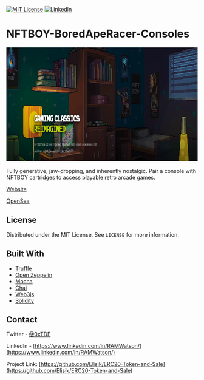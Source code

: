 


[![MIT License][license-shield]][license-url]
[![LinkedIn][linkedin-shield]][linkedin-url]



# NFTBOY-BoredApeRacer-Consoles


<p align="center">
  <img width="1080" height="300" src="/NFTBOY banner.png">
</p>



Fully generative, jaw-dropping, and inherently nostalgic. Pair a console with NFTBOY cartridges to access playable retro arcade games.

[Website](https://playnftboy.com/)

[OpenSea](https://opensea.io/collection/consoles-nftboy)



<!-- LICENSE -->
## License

Distributed under the MIT License. See `LICENSE` for more information.










## Built With

* [Truffle](https://www.trufflesuite.com/)
* [Open Zeppelin](https://openzeppelin.com/)
* [Mocha](https://mochajs.org/)
* [Chai](https://www.chaijs.com/)
* [Web3js](https://web3js.readthedocs.io/en/v1.3.4/)
* [Solidity](https://docs.soliditylang.org/en/v0.8.6/)



  




<!-- CONTACT -->
## Contact

Twitter - [@0xTDF](https://twitter.com/0xTDF)

LinkedIn - [https://www.linkedin.com/in/RAMWatson/](https://www.linkedin.com/in/RAMWatson/)

Project Link: [https://github.com/Elisik/ERC20-Token-and-Sale](https://github.com/Elisik/ERC20-Token-and-Sale)








<!-- MARKDOWN LINKS & IMAGES -->
<!-- https://www.markdownguide.org/basic-syntax/#reference-style-links -->
[license-shield]: https://img.shields.io/github/license/othneildrew/Best-README-Template.svg?style=for-the-badge
[license-url]: https://github.com/othneildrew/Best-README-Template/blob/master/LICENSE.txt
[linkedin-shield]: https://img.shields.io/badge/-LinkedIn-black.svg?style=for-the-badge&logo=linkedin&colorB=555
[linkedin-url]: https://www.linkedin.com/in/RAMWatson/
[product-screenshot]: screenshot.jpg
